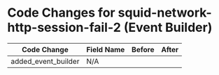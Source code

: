 # Code Changes for squid-network-http-session-fail-2 (Event Builder)

| Code Change | Field Name | Before | After |
|-------------|------------|--------|-------|
| added_event_builder | N/A |  |  |